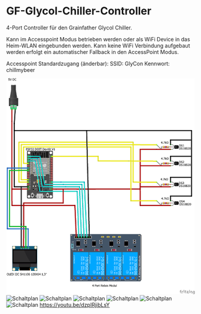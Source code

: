 # GF-Glycol-Chiller-Controller
4-Port Controller für den Grainfather Glycol Chiller.

Kann im Accesspoint Modus betrieben werden oder als WiFi Device in das Heim-WLAN eingebunden werden. 
Kann keine WiFi Verbindung aufgebaut werden erfolgt ein automatischer Fallback in den AccessPoint Modus. 

Accesspoint Standardzugang (änderbar):
SSID: GlyCon
Kennwort: chillmybeer

![Schaltplan](https://github.com/JensW2000/GF-Glycol-Chiller-Controller/blob/master/Schaltplan/GlycolChiller_Steckplatine.png)
![Schaltplan](https://github.com/JensW2000/https://github.com/JensW2000/GF-Glycol-Chiller-Controller/blob/master/_images/0.jpg)
![Schaltplan](https://github.com/JensW2000/https://github.com/JensW2000/GF-Glycol-Chiller-Controller/blob/master/_images/1.jpg)
![Schaltplan](https://github.com/JensW2000/https://github.com/JensW2000/GF-Glycol-Chiller-Controller/blob/master/_images/2.jpg)
![Schaltplan](https://github.com/JensW2000/https://github.com/JensW2000/GF-Glycol-Chiller-Controller/blob/master/_images/3.jpg)
![Schaltplan](https://github.com/JensW2000/https://github.com/JensW2000/GF-Glycol-Chiller-Controller/blob/master/_images/4.jpg)
![Schaltplan](https://github.com/JensW2000/https://github.com/JensW2000/GF-Glycol-Chiller-Controller/blob/master/_images/5.jpg)
https://youtu.be/dzpIRjibLsY
